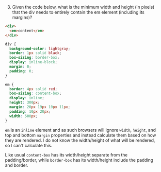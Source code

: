 3. Given the code below, what is the minimum width and height (in pixels) that the div needs to entirely contain the em element (including its margins)?

```html
<div>
  <em>content</em>
</div>
```

```css
div {
  background-color: lightgray;
  border: 1px solid black;
  box-sizing: border-box;
  display: inline-block;
  margin: 0;
  padding: 0;
}

em {
  border: 4px solid red;
  box-sizing: content-box;
  display: inline;
  height: 300px;
  margin: 20px 19px 10px 11px;
  padding: 10px 20px;
  width: 500px;
}
```

`em` is an `inline` element and as such browsers will ignore `width`, `height`, and top and bottom `margin` properties and instead calculate them based on how they are rendered. I do not know the width/height of what will be rendered, so I can't calculate this.

Like usual `content-box` has its width/height separate from the padding/border, while `border-box` has its width/height include the padding and border.
